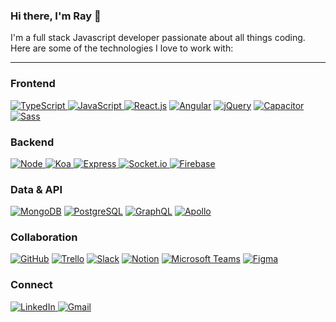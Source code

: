 ### Hi there, I'm Ray 👋

I'm a full stack Javascript developer passionate about all things coding. Here are some of the technologies I love to work with:

-------------------------------------------------------------

### Frontend

<a href="https://www.typescriptlang.org/" target="_blank" rel="noreferrer noopener"> <img src="https://img.shields.io/badge/Typescript-2F73BF?style=for-the-badge&logo=typescript&logoColor=white" alt="TypeScript"/> </a>
<a href="https://www.ecma-international.org/publications-and-standards/standards/ecma-262/" target="_blank" rel="noreferrer noopener"> <img src="https://img.shields.io/badge/Javascript-FFD43B?style=for-the-badge&logo=javascript&logoColor=black" alt="JavaScript"/> </a>
<a href="https://reactjs.org/" target="_blank" rel="noreferrer noopener"> <img src="https://img.shields.io/badge/React-282C34?style=for-the-badge&logo=react&logoColor=61DAFB" alt="React.js"/></a>
<a href="https://angular.io/" target="_blank" rel="noreferrer noopener"> <img src="https://img.shields.io/badge/Angular-DD0031?style=for-the-badge&logo=angular&logoColor=white" alt="Angular"/></a>
<a href="https://jquery.com/" target="_blank" rel="noreferrer noopener"> <img src="https://img.shields.io/badge/jquery-0769AD?style=for-the-badge&logo=jquery&logoColor=white" alt="jQuery"/></a>
<a href="https://capacitorjs.com/" target="_blank" rel="noreferrer noopener"> <img src="https://img.shields.io/badge/Capacitor-EEEEEE?style=for-the-badge&logo=capacitor&logoColor=53B9FF" alt="Capacitor"/></a>
<a href="https://sass-lang.com/" target="_blank" rel="noreferrer noopener"> <img src="https://img.shields.io/badge/Sass-BF4080?style=for-the-badge&logo=sass&logoColor=white" alt="Sass"/></a>
<br>

### Backend

<a href="https://nodejs.org/en/" target="_blank" rel="noreferrer noopener"> <img src="https://img.shields.io/badge/Node-5FA04E?style=for-the-badge&logo=nodedotjs&logoColor=white" alt="Node"/> </a>
<a href="https://koajs.com/" target="_blank" rel="noreferrer noopener"> <img src="https://img.shields.io/badge/koa-EEEEEE?style=for-the-badge&logo=koa&logoColor=33333D" alt="Koa"/> </a>
<a href="https://expressjs.com/" target="_blank" rel="noreferrer noopener"> <img src="https://img.shields.io/badge/Express.js-000000?style=for-the-badge&logo=express&logoColor=white" alt="Express"/> </a>
<a href="https://socket.io/" target="_blank" rel="noreferrer noopener"> <img src="https://img.shields.io/badge/Socket.io-EEEEEE?style=for-the-badge&logo=socket.io&logoColor=000000" alt="Socket.io"/> </a>
<a href="https://firebase.google.com/" target="_blank" rel="noreferrer noopener"> <img src="https://img.shields.io/badge/firebase-FFCA28?style=for-the-badge&logo=firebase&logoColor=black" alt="Firebase"/></a>
<br>

### Data & API

<a href="https://www.mongodb.com/" target="_blank" rel="noreferrer noopener"> <img src="https://img.shields.io/badge/MongoDB-EEEEEE?style=for-the-badge&logo=mongodb" alt="MongoDB"/></a>
<a href="https://www.postgresql.org/" target="_blank" rel="noreferrer noopener"> <img src="https://img.shields.io/badge/Postgresql-4169E1?style=for-the-badge&logo=postgresql&logoColor=white" alt="PostgreSQL"/></a>
<a href="https://graphql.org/" target="_blank" rel="noreferrer noopener"> <img src="https://img.shields.io/badge/GraphQL-E10098?style=for-the-badge&logo=graphql&logoColor=white" alt="GraphQL"/></a>
<a href="https://www.apollographql.com/" target="_blank" rel="noreferrer noopener"> <img src="https://img.shields.io/badge/Apollo-311C87?style=for-the-badge&logo=apollographql&logoColor=#FFCC30" alt="Apollo"/></a>
<br>

### Collaboration

<a href="https://github.com/" target="_blank" rel="noreferrer noopener"> <img src="https://img.shields.io/badge/GitHub-100000?style=for-the-badge&logo=github&logoColor=white" alt="GitHub"></a>
<a href="https://trello.com/" target="_blank" rel="noreferrer noopener"> <img src="https://img.shields.io/badge/Trello-EEEEEE?style=for-the-badge&logo=trello&logoColor=085CD7" alt="Trello"></a>
<a href="https://slack.com/" target="_blank" rel="noreferrer noopener"> <img src="https://img.shields.io/badge/Slack-4A154B?style=for-the-badge&logo=slack&logoColor=white" alt="Slack"></a>
<a href="https://www.notion.so/" target="_blank" rel="noreferrer noopener"> <img src="https://img.shields.io/badge/Notion-EEEEEE?style=for-the-badge&logo=notion&logoColor=000000" alt="Notion"></a>
<a href="https://www.microsoft.com/en-us/microsoft-teams/group-chat-software" target="_blank" rel="noreferrer noopener"> <img src="https://img.shields.io/badge/Microsoft%20Teams-6264A7?style=for-the-badge&logo=microsoftteams&logoColor=white" alt="Microsoft Teams"></a>
<a href="https://www.figma.com/" target="_blank" rel="noreferrer noopener"> <img src="https://img.shields.io/badge/Figma-F24E1E?style=for-the-badge&logo=figma&logoColor=white" alt="Figma"/> </a>
<br>


### Connect

<a href="https://www.linkedin.com/in/raymond-spence/" target="_blank"> <img src="https://img.shields.io/badge/Linkedin-EEEEEE?style=for-the-badge&logo=linkedin&logoColor=0077B5" alt="LinkedIn"/> </a>
<a href="&#109;&#97;&#105;&#108;&#116;&#111;&#58;%72%73%70%65%6E%63%65%63%6F%64%69%6E%67%40%67%6D%61%69%6C%2E%63%6F%6D"><img src="https://img.shields.io/badge/gmail-EEEEEE?style=for-the-badge&logo=gmail&logoColor=EA4335" alt="Gmail"/> </a>
<br>
